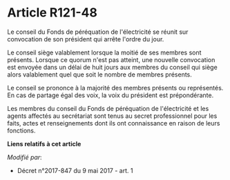 # Article R121-48

Le conseil du Fonds de péréquation de l'électricité se réunit sur convocation de son président qui arrête l'ordre du jour.

Le conseil siège valablement lorsque la moitié de ses membres sont présents. Lorsque ce quorum n'est pas atteint, une
nouvelle convocation est envoyée dans un délai de huit jours aux membres du conseil qui siège alors valablement quel que soit
le nombre de membres présents.

Le conseil se prononce à la majorité des membres présents ou représentés. En cas de partage égal des voix, la voix du
président est prépondérante.

Les membres du conseil du Fonds de péréquation de l'électricité et les agents affectés au secrétariat sont tenus au secret
professionnel pour les faits, actes et renseignements dont ils ont connaissance en raison de leurs fonctions.

**Liens relatifs à cet article**

_Modifié par_:

  - Décret n°2017-847 du 9 mai 2017 - art. 1
